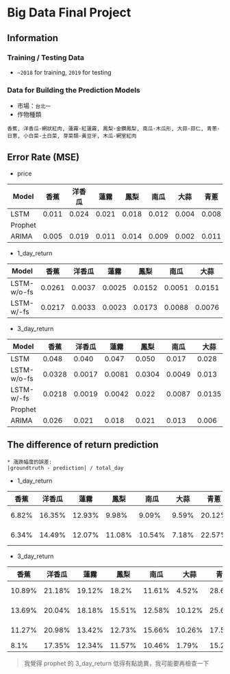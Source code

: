 # Big Data Final Project
## Information
### Training / Testing Data
* `~2018` for training, `2019` for testing
### Data for Building the Prediction Models
* 市場：`台北一`
* 作物種類
```
香蕉, 洋香瓜-網狀紅肉, 蓮霧-紅蓮霧, 鳳梨-金鑽鳳梨, 南瓜-木瓜形, 大蒜-蒜仁, 青蔥-日蔥, 小白菜-土白菜, 芽菜類-黃豆牙, 木瓜-網室紅肉
```

## Error Rate (MSE)
* price


| Model |香蕉 |洋香瓜 |蓮霧 |鳳梨 |南瓜 |大蒜 |青蔥 |小白菜 |芽菜類 |木瓜 |
| -------- | -------- | -------- | -------- | -------- | -------- | -------- | -------- | -------- | -------- | -------- |
| LSTM | 0.011 | 0.024 | 0.021 | 0.018 | 0.012 | 0.004 | 0.008 | 0.017 | 0.007 | 0.016 |
| Prophet |      |      |      |      |      |      |      |      |      |      |
| ARIMA | 0.005 | 0.019 | 0.011 | 0.014 | 0.009 | 0.002 | 0.011 | 0.018 | 0.009 | 0.024 |

* 1_day_return


| Model |香蕉 |洋香瓜 |蓮霧 |鳳梨 |南瓜 |大蒜 |青蔥 |小白菜 |芽菜類 |木瓜 |
| -------- | -------- | -------- | -------- | -------- | -------- | -------- | -------- | -------- | -------- | -------- |
| LSTM-w/o-fs | 0.0261 | 0.0037 | 0.0025 | 0.0152 | 0.0051 | 0.0151 | 0.0171 | 0.0073 | 0.0002 | 0.0206 |
| LSTM-w/-fs | 0.0217 | 0.0033 | 0.0023 | 0.0173 | 0.0088 | 0.0076 | 0.03 | 0.008 | 0.00001467 | 0.0154 |


* 3_day_return


| Model |香蕉 |洋香瓜 |蓮霧 |鳳梨 |南瓜 |大蒜 |青蔥 |小白菜 |芽菜類 |木瓜 |
| -------- | -------- | -------- | -------- | -------- | -------- | -------- | -------- | -------- | -------- | -------- |
| LSTM | 0.048 | 0.040 | 0.047 | 0.050 | 0.017 | 0.028 | 0.061 | 0.061| 0.017 | 0.045 |
| LSTM-w/o-fs | 0.0328 | 0.0017 | 0.0081 | 0.0304 | 0.0049 | 0.013 | 0.0191 | 0.008 | 0.0001 | 0.0187 |
| LSTM-w/-fs | 0.0218 | 0.0019 | 0.0042 | 0.022 | 0.0087 | 0.0135 | 0.0085 | 0.0065 | 0.0003 | 0.01 |
| Prophet |      |      |      |      |      |      |      |      |      |      |
| ARIMA | 0.026 | 0.021 | 0.018 | 0.021 | 0.013 | 0.006 | 0.014 | 0.023 | 0.003 | 0.014 |


## The difference of return prediction

  ```
  * 漲跌幅度的誤差:
  |groundtruth - prediction| / total_day
  ```
  
- 1_day_return

|香蕉 |洋香瓜 |蓮霧 |鳳梨 |南瓜 |大蒜 |青蔥 |小白菜 |芽菜類 |木瓜 |備註 |
| -------- | -------- | -------- | -------- | -------- | -------- | -------- | -------- | -------- | -------- | -------- |
| 6.82% | 16.35% | 12.93% | 9.98% | 9.09% | 9.59% | 20.12% | 14.21% | 2.48% | 13.52% | LSTM-w/o-fs |
| 6.34% | 14.49% | 12.07% | 11.08% | 10.54% | 7.18% | 22.57% | 14.99% | 0.55% | 11.09% | LSTM-w/-fs |

- 3_day_return

|香蕉 |洋香瓜 |蓮霧 |鳳梨 |南瓜 |大蒜 |青蔥 |小白菜 |芽菜類 |木瓜 |備註 |
| -------- | -------- | -------- | -------- | -------- | -------- | -------- | -------- | -------- | -------- | -------- |
| 10.89% | 21.18% | 19.12% | 18.2% | 11.61% | 4.52% | 28.62% | 33.85% | 1.13% | 25.78% | -------- |
| 13.69% | 20.04% | 18.18% | 15.51% | 12.58% | 10.12% | 25.65% | 26.10% | 1.76% | 18.45% | LSTM-w/o-fs |
| 11.27% | 20.98% | 13.42% | 12.73% | 15.66% | 10.26% | 17.57% | 23.49% | 1.41% | 14.08% | LSTM-w/-fs |
| 8.1% | 17.35% | 12.34% | 11.57% | 10.46% | 1.79% | 15.21% | 22.91% | 0.76% | 15.15% | prophet |

> 我覺得 prophet 的 3_day_return 低得有點詭異，我可能要再檢查一下
